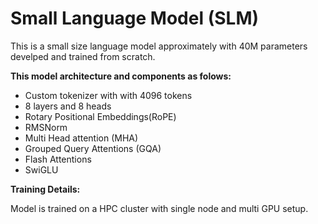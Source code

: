 # Small Language Model (SLM)

This is a small size language model approximately with 40M parameters develped and trained from scratch.

**This model architecture and components as folows:**
- Custom tokenizer with with 4096 tokens
- 8 layers and 8 heads
- Rotary Positional Embeddings(RoPE)
- RMSNorm
- Multi Head attention (MHA)
- Grouped Query Attentions (GQA)
- Flash Attentions
- SwiGLU

**Training Details:**

Model is trained on a HPC cluster with single node and multi GPU setup. 

